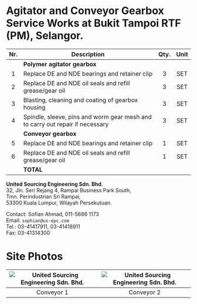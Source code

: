 # Agitator and Conveyor Gearbox Service Works at Bukit Tampoi RTF (PM), Selangor.
|Nr.|Description|Qty.|Unit|
|:---:|---|:---:|:---:|
||**Polymer agitator gearbox**|||
|1|Replace DE and NDE bearings and retainer clip |3| SET|
|2|Replace DE and NDE oil seals and refill grease/gear oil|3| SET|
|3|Blasting, cleaning and coating of gearbox housing|3|SET|
|4|Spindle, sleeve, pins and worm gear mesh and to carry out repair if necessary|3|SET|
||**Conveyor gearbox**|||
|5|Replace DE and NDE bearings and retainer clip |1|SET|
|6|Replace DE and NDE oil seals and refill grease/gear oil|1|SET|
||**TOTAL**|||

**United Sourcing Engineering Sdn. Bhd.**  
32, Jln. Seri Rejang 4,  Rampai Business Park South,  
Tmn. Perindustrian Sri Rampai,  
53300 Kuala Lumpur, Wilayah Persekutuan.  

Contact: Sofian Ahmad, 011-5686 1173  
Email: `sophian@us-epc.com`  
Tel.: 03-41417911, 03-41418911  
Fax: 03-41314300

# Site Photos

|![United Sourcing Engineering Sdn. Bhd.](https://live.staticflickr.com/568/21985841335_0ef34f0fe4_m.jpg "United Sourcing Engineering Sdn. Bhd.")|![United Sourcing Engineering Sdn. Bhd.](https://live.staticflickr.com/65535/49179307658_7e6b2a12f7_m.jpg "United Sourcing Engineerin Sdn. Bhd.")|
|:---:|:---:|
|Conveyor 1|Conveyor 2|
